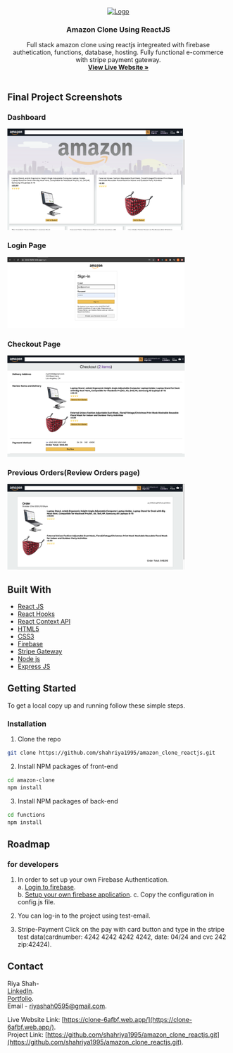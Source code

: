 
<!-- PROJECT LOGO -->
<br />
<p align="center">
  <a href="">
    <img src="https://upload.wikimedia.org/wikipedia/commons/thumb/a/a9/Amazon_logo.svg/1024px-Amazon_logo.svg.png" alt="Logo" width="20%" height="90">
  </a>

  <h3 align="center">Amazon Clone Using ReactJS</h3>

  <p align="center">
    Full stack amazon clone using reactjs integreated with firebase authetication, functions, database, hosting. 
    Fully functional e-commerce with stripe payment gateway.
    <br />
    <a href="https://clone-6afbf.web.app/"><strong>View Live Website »</strong></a>
    <br />
    <br />
   
  </p>
</p>

<!-- ABOUT THE PROJECT -->
## Final Project Screenshots

### Dashboard
<a href="">
    <img src="dashboard1.png" alt="finalpage" width="80%" height="50%">
  </a>
  <br />

### Login Page
<a href="">
    <img src="login.png" alt="finalpage" width="80%" height="50%">
  </a>
  
### Checkout Page
<a href="">
    <img src="checkout2.png" alt="finalpage" width="80%" height="50%">
  </a>
  <br />

### Previous Orders(Review Orders page)
<a href="">
    <img src="orders_returns.png" alt="finalpage" width="80%" height="50%">
  </a>
  <br />

## Built With

* [React JS](https://reactjs.org/)
* [React Hooks](https://reactjs.org/docs/hooks-intro.html)
* [React Context API](https://reactjs.org/docs/context.html)
* [HTML5](https://developer.mozilla.org/en-US/docs/Web/Guide/HTML/HTML5)
* [CSS3](https://developer.mozilla.org/en-US/docs/Archive/CSS3)
* [Firebase](https://firebase.google.com/docs)
* [Stripe Gateway](https://stripe.com/docs)
* [Node js](https://nodejs.org/en/docs/)
* [Express JS](https://expressjs.com/en/guide/routing.html)

<!-- GETTING STARTED -->
## Getting Started

To get a local copy up and running follow these simple steps.

### Installation

1. Clone the repo
```sh
git clone https://github.com/shahriya1995/amazon_clone_reactjs.git
```
2. Install NPM packages of front-end
```sh
cd amazon-clone
npm install
```
3. Install NPM packages of back-end
```sh
cd functions
npm install
```

<!-- ROADMAP -->
## Roadmap

### for developers
1. In order to set up your own Firebase Authentication.  
    a. [Login to firebase](https://firebase.google.com/).  
    b. [Setup your own firebase application](https://firebase.google.com/docs/web/setup). 
    c. Copy the configuration in config.js file. 
    
    
2. You can log-in to the project using test-email. 
3. Stripe-Payment Click on the pay with card button and type in the stripe test data(cardnumber: 4242 4242 4242 4242, date: 04/24 and cvc 242 zip:42424). 


<!-- CONTACT -->
## Contact

Riya Shah-  
[LinkedIn](https://www.linkedin.com/in/riyarahulshah/).     
[Portfolio](riya.netlify.app).    
Email - riyashah0595@gmail.com. 
           
Live Website Link: [https://clone-6afbf.web.app/](https://clone-6afbf.web.app/).   
Project Link: [https://github.com/shahriya1995/amazon_clone_reactjs.git](https://github.com/shahriya1995/amazon_clone_reactjs.git).   


